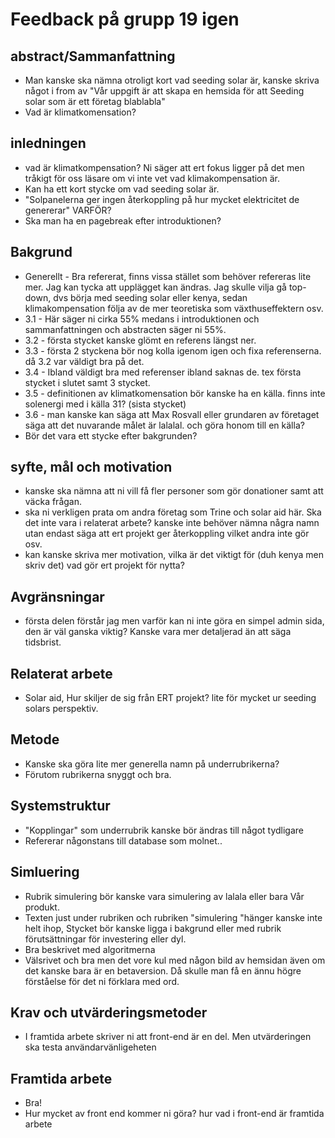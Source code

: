 # Feedback på grupp 19 igen

##  abstract/Sammanfattning
- Man kanske ska nämna otroligt kort vad seeding solar är, kanske skriva något i from av "Vår uppgift är att skapa en hemsida för att Seeding solar som är ett företag blablabla"
- Vad är klimatkomensation?

## inledningen
- vad är klimatkompensation? Ni säger att ert fokus ligger på det men tråkigt för oss läsare om vi inte vet vad klimakompensation är.
- Kan ha ett kort stycke om vad seeding solar är.
- "Solpanelerna ger ingen återkoppling på hur mycket elektricitet de genererar" VARFÖR?
- Ska man ha en pagebreak efter introduktionen?

## Bakgrund
- Generellt - Bra refererat, finns vissa stället som behöver refereras lite mer. Jag kan tycka att upplägget kan ändras. Jag skulle vilja gå top-down, dvs börja med seeding solar eller kenya, sedan klimakompensation följa av de mer teoretiska som växthuseffektern osv.
- 3.1 - Här säger ni cirka 55% medans i introduktionen och sammanfattningen och abstracten säger ni 55%.
- 3.2 - första stycket kanske glömt en referens längst ner.
- 3.3 - första 2 styckena bör nog kolla igenom igen och fixa referenserna. då 3.2 var väldigt bra på det.
- 3.4 - Ibland väldigt bra med referenser ibland saknas de. tex första stycket i slutet samt 3 stycket.
- 3.5 - definitionen av klimatkomensation bör kanske ha en källa. finns inte solenergi med i källa 31? (sista stycket)
- 3.6 - man kanske kan säga att Max Rosvall eller grundaren av företaget säga att det nuvarande målet är lalalal. och göra honom till en källa?
- Bör det vara ett stycke efter bakgrunden?

## syfte, mål och motivation
- kanske ska nämna att ni vill få fler personer som gör donationer samt att väcka frågan.
- ska ni verkligen prata om andra företag som Trine och solar aid här. Ska det inte vara i relaterat arbete? kanske inte behöver nämna några namn utan endast säga att ert projekt ger återkoppling vilket andra inte gör osv.
- kan kanske skriva mer motivation, vilka är det viktigt för (duh kenya men skriv det) vad gör ert projekt för nytta?

## Avgränsningar
- första delen förstår jag men varför kan ni inte göra en simpel admin sida, den är väl ganska viktig? Kanske vara mer detaljerad än att säga tidsbrist.

## Relaterat arbete
- Solar aid, Hur skiljer de sig från ERT projekt? lite för mycket ur seeding solars perspektiv.

## Metode
- Kanske ska göra lite mer generella namn på underrubrikerna?
- Förutom rubrikerna snyggt och bra.

## Systemstruktur
- "Kopplingar" som underrubrik kanske bör ändras till något tydligare
- Refererar någonstans till database som molnet..

## Simluering
- Rubrik simulering bör kanske vara simulering av lalala eller bara Vår produkt.
- Texten just under rubriken och rubriken "simulering "hänger kanske inte helt ihop, Stycket bör kanske ligga i bakgrund eller med rubrik förutsättningar för investering eller dyl.
 - Bra beskrivet med algoritmerna
 - Välsrivet och bra men det vore kul med någon bild av hemsidan även om det kanske bara är en betaversion. Då skulle man få en ännu högre förståelse för det ni förklara med ord.

## Krav och utvärderingsmetoder
- I framtida arbete skriver ni att front-end är en del. Men utvärderingen ska testa användarvänligeheten

## Framtida arbete
- Bra!
- Hur mycket av front end kommer ni göra? hur vad i front-end är framtida arbete
